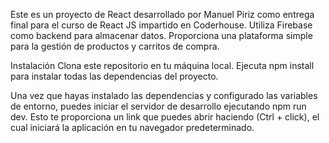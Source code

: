 Este es un proyecto de React desarrollado por Manuel Piriz como entrega final para el curso de React JS impartido en Coderhouse.
Utiliza Firebase como backend para almacenar datos. Proporciona una plataforma simple para la gestión de productos y carritos de compra.

Instalación
Clona este repositorio en tu máquina local.
Ejecuta npm install para instalar todas las dependencias del proyecto.

Una vez que hayas instalado las dependencias y configurado las variables de entorno, puedes iniciar el servidor de desarrollo ejecutando npm run dev. Esto te proporciona un link que puedes abrir haciendo (Ctrl + click), el cual iniciará la aplicación en tu navegador predeterminado.